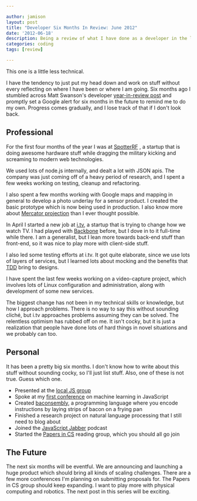 ```yaml
---

author: jamison
layout: post
title: "Developer Six Months In Review: June 2012"
date: '2012-06-18'
description: Being a review of what I have done as a developer in the last six months.
categories: coding
tags: [review]

---
```


This one is a little less technical.

I have the tendency to just put my head down
and work on stuff without every reflecting on where I have been or where I am
going. Six months ago I stumbled across Matt Swanson's developer
[year-in-review post](http://swanson.github.com/blog/2011/12/26/one-developer-year-in-review-2011.html)
and promptly set a Google alert for six months in the future to remind me
to do my own. Progress comes gradually, and I lose track of that if I don't look
back.


## Professional

For the first four months of the year I was at [SpotterRF](http://spotterrf.com)
, a startup that is doing awesome hardware stuff while dragging the military
kicking and screaming to modern web technologies.

We used lots of node.js internally, and dealt a lot with JSON apis. The company
was just coming off of a heavy period of research, and I spent a few weeks
working on testing, cleanup and refactoring.

I also spent a few months working with Google maps and mapping in general to
develop a photo underlay for a sensor product. I created the basic prototype
which is now being used in production. I also know more about
[Mercator projection](http://en.wikipedia.org/wiki/Mercator_projection) than
I ever thought possible.

In April I started a new job at [i.tv](http://i.tv), a startup that is trying
to change how we watch TV. I had played with [Backbone](http://backbonejs.org)
before, but I dove in to it full-time while there. I am a generalist, but I
lean more towards back-end stuff than front-end, so it was nice to play more
with client-side stuff.

I also led some testing efforts at i.tv. It got quite elaborate, since we use
lots of layers of services, but I learned lots about mocking and the benefits
that [TDD](http://en.wikipedia.org/wiki/Test-driven_development) bring to
designs.

I have spent the last few weeks working on a video-capture project, which
involves lots of Linux configuration and administration, along with development
of some new services.

The biggest change has not been in my technical skills or knowledge, but how I
approach problems. There is no way to say this without sounding cliché, but i.tv
approaches problems assuming they can be solved. The relentless optimism has
rubbed off on me. It isn't cocky, but it is just a realization that people
have done lots of hard things in novel situations and we probably can too.


## Personal

It has been a pretty big six months. I don't know how to write about this
stuff without sounding cocky, so I'll just list stuff. Also, one of these is
not true. Guess which one.

* Presented at the [local JS group](http://utahjs.com)
* Spoke at my [first conference](http://www.youtube.com/watch?v=Ix6IW7F3sps) on
  machine learning in JavaScript
* Created [baconsembly](http://baconsembly.com), a programming language where
  you encode instructions by laying strips of bacon on a frying pan
* Finished a research project on natural language processing that I still need
  to blog about
* Joined the [JavaScript Jabber](http://jsjabber.com) podcast
* Started the [Papers in CS](https://groups.google.com/forum/?fromgroups#!forum/papers-in-computer-science)
  reading group, which you should all go join


## The Future

The next six months will be eventful. We are announcing and launching
a huge product which should bring all kinds of scaling challenges. There are
a few more conferences I'm planning on submitting proposals for. The Papers in
CS group should keep expanding. I want to play more with physical computing
and robotics. The next post in this series will be exciting.
